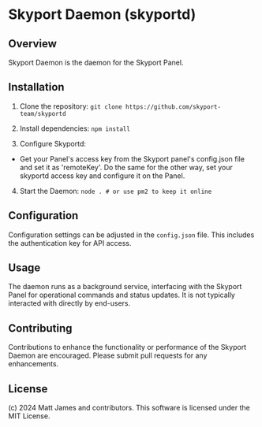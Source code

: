 # Skyport Daemon (skyportd)

## Overview

Skyport Daemon is the daemon for the Skyport Panel.

## Installation

1. Clone the repository:
   `git clone https://github.com/skyport-team/skyportd`

2. Install dependencies:
   `npm install`

3. Configure Skyportd:

- Get your Panel's access key from the Skyport panel's config.json file and set it as 'remoteKey'. Do the same for the other way, set your skyportd access key and configure it on the Panel.

4. Start the Daemon:
   `node . # or use pm2 to keep it online`

## Configuration

Configuration settings can be adjusted in the `config.json` file. This includes the authentication key for API access.

## Usage

The daemon runs as a background service, interfacing with the Skyport Panel for operational commands and status updates. It is not typically interacted with directly by end-users.

## Contributing

Contributions to enhance the functionality or performance of the Skyport Daemon are encouraged. Please submit pull requests for any enhancements.

## License

(c) 2024 Matt James and contributors. This software is licensed under the MIT License.
